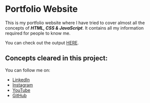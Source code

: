 # Portfolio Website
This is my portfolio website where I have tried to cover almost all the concepts of <b><i>HTML, CSS &amp; JavaScript</i></b>. It contains all my information required for people to know me.

You can check out the output <a href="https://git.io/Juqzo">HERE</a>.

## Concepts cleared in this project: ##

<p>You can follow me on:</p>
<ul>
  <li><a href="https://www.linkedin.com/in/rushabh-koradia/">LinkedIn</a>
  <li><a href="https://www.instagram.com/fusiancode/">Instagram</a>
  <li><a href="https://youtube.com/fusiancode?sub_confirmation=1">YouTube</a>
  <li><a href="https://github.com/rushabhkoradia/">GitHub</a>
</ul>

